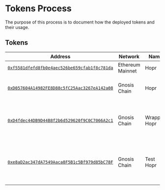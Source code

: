 # Tokens Process

The purpose of this process is to document how the deployed tokens and their
usage.

## Tokens

| Address                                                   | Network          | Name         | Symbol | Description                                                          |
| --------------------------------------------------------- | ---------------- | ------------ | ------ | -------------------------------------------------------------------- |
| [`0xf5581dfefd8fb0e4aec526be659cfab1f8c781da`][es_hopr]   | Ethereum Mainnet | Hopr         | Hopr   | Main token.                                                          |
| [`0xD057604A14982FE8D88c5fC25Aac3267eA142a08`][bs_xhopr]  | Gnosis Chain     | Hopr         | xHopr  | Bridged token from Ethereum Mainnet.                                 |
| [`0xD4fdec44DB9D44B8f2b6d529620f9C0C7066A2c1`][bs_wxhopr] | Gnosis Chain     | Wrapped Hopr | wxHopr | ERC777 version of xHopr. E.g. used in staking rewards.               |
| [`0xe8aD2ac347dA7549Aaca8F5B1c5Bf979d85bC78F`][bs_txhopr] | Gnosis Chain     | Test Hopr    | txHopr | Used for integration testing by various systems. Minted as required. |

[es_hopr]: https://etherscan.io/token/0xf5581dfefd8fb0e4aec526be659cfab1f8c781da
[bs_txhopr]: https://blockscout.com/xdai/mainnet/address/0xe8aD2ac347dA7549Aaca8F5B1c5Bf979d85bC78F
[bs_wxhopr]: https://blockscout.com/xdai/mainnet/address/0xD4fdec44DB9D44B8f2b6d529620f9C0C7066A2c1
[bs_xhopr]: https://blockscout.com/xdai/mainnet/address/0xD057604A14982FE8D88c5fC25Aac3267eA142a08
